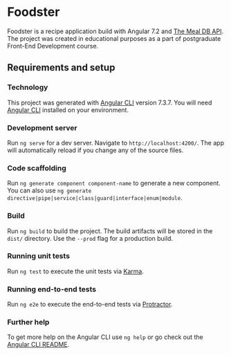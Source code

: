 # Foodster

Foodster is a recipe application build with Angular 7.2 and [The Meal DB API](https://www.themealdb.com/api.php). The project was created in educational purposes as a part of postgraduate Front-End Development course. 

## Requirements and setup

### Technology

This project was generated with [Angular CLI](https://github.com/angular/angular-cli) version 7.3.7. You will need [Angular CLI](https://github.com/angular/angular-cli) installed on your environment.

### Development server

Run `ng serve` for a dev server. Navigate to `http://localhost:4200/`. The app will automatically reload if you change any of the source files.

### Code scaffolding

Run `ng generate component component-name` to generate a new component. You can also use `ng generate directive|pipe|service|class|guard|interface|enum|module`.

### Build

Run `ng build` to build the project. The build artifacts will be stored in the `dist/` directory. Use the `--prod` flag for a production build.

### Running unit tests

Run `ng test` to execute the unit tests via [Karma](https://karma-runner.github.io).

### Running end-to-end tests

Run `ng e2e` to execute the end-to-end tests via [Protractor](http://www.protractortest.org/).

### Further help

To get more help on the Angular CLI use `ng help` or go check out the [Angular CLI README](https://github.com/angular/angular-cli/blob/master/README.md).
